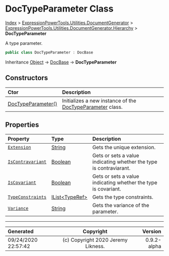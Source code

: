 ﻿# DocTypeParameter Class

[Index](../index.md) > [ExpressionPowerTools.Utilities.DocumentGenerator](ExpressionPowerTools.Utilities.DocumentGenerator.a.md) > [ExpressionPowerTools.Utilities.DocumentGenerator.Hierarchy](ExpressionPowerTools.Utilities.DocumentGenerator.Hierarchy.n.md) > **DocTypeParameter**

A type parameter.

```csharp
public class DocTypeParameter : DocBase
```

Inheritance [Object](https://docs.microsoft.com/dotnet/api/system.object) → [DocBase](ExpressionPowerTools.Utilities.DocumentGenerator.Hierarchy.DocBase.cs.md) → **DocTypeParameter**

## Constructors

| Ctor | Description |
| :-- | :-- |
| [DocTypeParameter()](ExpressionPowerTools.Utilities.DocumentGenerator.Hierarchy.DocTypeParameter.ctor.md#doctypeparameter) | Initializes a new instance of the [DocTypeParameter](ExpressionPowerTools.Utilities.DocumentGenerator.Hierarchy.DocTypeParameter.cs.md) class. |
## Properties

| Property | Type | Description |
| :-- | :-- | :-- |
| [`Extension`](ExpressionPowerTools.Utilities.DocumentGenerator.Hierarchy.DocTypeParameter.Extension.prop.md) | [String](https://docs.microsoft.com/dotnet/api/system.string) | Gets the unique extension. |
| [`IsContravariant`](ExpressionPowerTools.Utilities.DocumentGenerator.Hierarchy.DocTypeParameter.IsContravariant.prop.md) | [Boolean](https://docs.microsoft.com/dotnet/api/system.boolean) | Gets or sets a value indicating whether the type is contraviarant. |
| [`IsCovariant`](ExpressionPowerTools.Utilities.DocumentGenerator.Hierarchy.DocTypeParameter.IsCovariant.prop.md) | [Boolean](https://docs.microsoft.com/dotnet/api/system.boolean) | Gets or sets a value indicating whether the type is covariant. |
| [`TypeConstraints`](ExpressionPowerTools.Utilities.DocumentGenerator.Hierarchy.DocTypeParameter.TypeConstraints.prop.md) | [IList&lt;TypeRef>](https://docs.microsoft.com/dotnet/api/system.collections.generic.ilist-1) | Gets the type constraints. |
| [`Variance`](ExpressionPowerTools.Utilities.DocumentGenerator.Hierarchy.DocTypeParameter.Variance.prop.md) | [String](https://docs.microsoft.com/dotnet/api/system.string) | Gets the variance of the parameter. |


---

| Generated | Copyright | Version |
| :-- | :-: | --: |
| 09/24/2020 22:57:42 | (c) Copyright 2020 Jeremy Likness. | 0.9.2-alpha |
